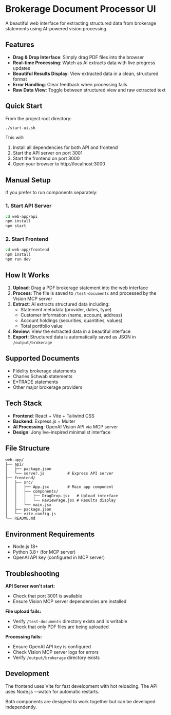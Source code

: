 # Brokerage Document Processor UI

A beautiful web interface for extracting structured data from brokerage statements using AI-powered vision processing.

## Features

- **Drag & Drop Interface**: Simply drag PDF files into the browser
- **Real-time Processing**: Watch as AI extracts data with live progress updates
- **Beautiful Results Display**: View extracted data in a clean, structured format
- **Error Handling**: Clear feedback when processing fails
- **Raw Data View**: Toggle between structured view and raw extracted text

## Quick Start

From the project root directory:

```bash
./start-ui.sh
```

This will:
1. Install all dependencies for both API and frontend
2. Start the API server on port 3001
3. Start the frontend on port 3000
4. Open your browser to http://localhost:3000

## Manual Setup

If you prefer to run components separately:

### 1. Start API Server
```bash
cd web-app/api
npm install
npm start
```

### 2. Start Frontend
```bash
cd web-app/frontend
npm install
npm run dev
```

## How It Works

1. **Upload**: Drag a PDF brokerage statement into the web interface
2. **Process**: The file is saved to `/test-documents` and processed by the Vision MCP server
3. **Extract**: AI extracts structured data including:
   - Statement metadata (provider, dates, type)
   - Customer information (name, account, address)
   - Account holdings (securities, quantities, values)
   - Total portfolio value
4. **Review**: View the extracted data in a beautiful interface
5. **Export**: Structured data is automatically saved as JSON in `/output/brokerage`

## Supported Documents

- Fidelity brokerage statements
- Charles Schwab statements
- E*TRADE statements
- Other major brokerage providers

## Tech Stack

- **Frontend**: React + Vite + Tailwind CSS
- **Backend**: Express.js + Multer
- **AI Processing**: OpenAI Vision API via MCP server
- **Design**: Jony Ive-inspired minimalist interface

## File Structure

```
web-app/
├── api/
│   ├── package.json
│   └── server.js          # Express API server
├── frontend/
│   ├── src/
│   │   ├── App.jsx        # Main app component
│   │   ├── components/
│   │   │   ├── DragDrop.jsx   # Upload interface
│   │   │   └── ReviewPage.jsx # Results display
│   │   └── main.jsx
│   ├── package.json
│   └── vite.config.js
└── README.md
```

## Environment Requirements

- Node.js 18+
- Python 3.8+ (for MCP server)
- OpenAI API key (configured in MCP server)

## Troubleshooting

**API Server won't start:**
- Check that port 3001 is available
- Ensure Vision MCP server dependencies are installed

**File upload fails:**
- Verify `/test-documents` directory exists and is writable
- Check that only PDF files are being uploaded

**Processing fails:**
- Ensure OpenAI API key is configured
- Check Vision MCP server logs for errors
- Verify `/output/brokerage` directory exists

## Development

The frontend uses Vite for fast development with hot reloading. The API uses Node.js --watch for automatic restarts.

Both components are designed to work together but can be developed independently.